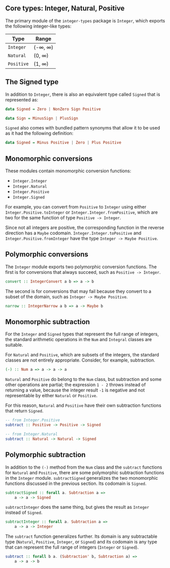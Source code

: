 ## Core types: Integer, Natural, Positive

The primary module of the `integer-types` package is `Integer`, which exports
the following integer-like types:


Type          | Range
--------------|------------
`Integer`     | (-∞, ∞)
`Natural`     | (0, ∞)
`Positive`    | (1, ∞)

## The Signed type

In addition to `Integer`, there is also an equivalent type called `Signed` that
is represented as:

```haskell
data Signed = Zero | NonZero Sign Positive

data Sign = MinusSign | PlusSign
```

`Signed` also comes with bundled pattern synonyms that allow it to be used as it
had the following definition:

```haskell
data Signed = Minus Positive | Zero | Plus Positive
```

## Monomorphic conversions

These modules contain monomorphic conversion functions:

- `Integer.Integer`
- `Integer.Natural`
- `Integer.Positive`
- `Integer.Signed`

For example, you can convert from `Positive` to `Integer` using either
`Integer.Positive.toInteger` or `Integer.Integer.fromPositive`, which are two
for the same function of type `Positive -> Integer`.

Since not all integers are positive, the corresponding function in the reverse
direction has a `Maybe` codomain. `Integer.Integer.toPositive` and
`Integer.Positive.fromInteger` have the type `Integer -> Maybe Positive`.

## Polymorphic conversions

The `Integer` module exports two polymorphic conversion functions. The first is
for conversions that always succeed, such as `Positive -> Integer`.

```haskell
convert :: IntegerConvert a b => a -> b
```

The second is for conversions that may fail because they convert to a subset of
the domain, such as `Integer -> Maybe Positive`.

```haskell
narrow :: IntegerNarrow a b => a -> Maybe b
```

## Monomorphic subtraction

For the `Integer` and `Signed` types that represent the full range of integers,
the standard arithmetic operations in the `Num` and `Integral` classes are
suitable.

For `Natural` and `Positive`, which are subsets of the integers, the standard
classes are not entirely appropriate. Consider, for example, subtraction.

```haskell
(-) :: Num a => a -> a -> a
```

`Natural` and `Positive` do belong to the `Num` class, but subtraction and some
other operations are partial; the expression `1 - 2` throws instead of returning
a value, because the integer result `-1` is negative and not representable by
either `Natural` or `Positive`.

For this reason, `Natural` and `Positive` have their own subtraction functions
that return `Signed`.

```haskell
-- from Integer.Positive
subtract :: Positive -> Positive -> Signed

-- from Integer.Natural
subtract :: Natural -> Natural -> Signed
```

## Polymorphic subtraction

In addition to the `(-)` method from the `Num` class and the `subtract`
functions for `Natural` and `Positive`, there are some polymorphic subtraction
functions in the `Integer` module. `subtractSigned` generalizes the two
monomorphic functions discussed in the previous section. Its codomain is
`Signed`.

```haskell
subtractSigned :: forall a. Subtraction a =>
    a -> a -> Signed
```

`subtractInteger` does the same thing, but gives the result as `Integer` instead
of `Signed`.

```haskell
subtractInteger :: forall a. Subtraction a =>
    a -> a -> Integer
```

The `subtract` function generalizes further. Its domain is any subtractable type
(`Natural`, `Positive`, `Integer`, or `Signed`) and its codomain is any type
that can represent the full range of integers (`Integer` or `Signed`).

```haskell
subtract :: forall b a. (Subtraction' b, Subtraction a) =>
    a -> a -> b
```
